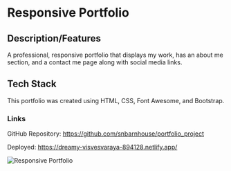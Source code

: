 # Responsive Portfolio

## Description/Features

A professional, responsive portfolio that displays my work, has an about me section, and a contact me page along with social media links.

## Tech Stack

This portfolio was created using HTML, CSS, Font Awesome, and Bootstrap.

### Links


GitHub Repository: https://github.com/snbarnhouse/portfolio_project

Deployed: https://dreamy-visvesvaraya-894128.netlify.app/

![Responsive Portfolio](https://user-images.githubusercontent.com/77131387/227967795-6016b533-9aa1-4035-b2c3-c63df0d624c8.png)